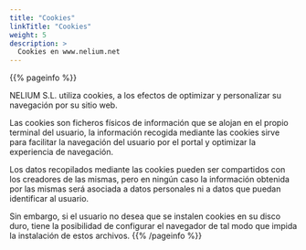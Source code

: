 ```yaml
---
title: "Cookies"
linkTitle: "Cookies"
weight: 5
description: >
  Cookies en www.nelium.net
---
```


{{% pageinfo %}}

NELIUM S.L. utiliza cookies, a los efectos de optimizar y personalizar su navegación por su sitio web.

Las cookies son ficheros físicos de información que se alojan en el propio terminal del usuario, la información recogida mediante las cookies sirve para facilitar la navegación del usuario por el portal y optimizar la experiencia de navegación.

Los datos recopilados mediante las cookies pueden ser compartidos con los creadores de las mismas, pero en ningún caso la información obtenida por las mismas será asociada a datos personales ni a datos que puedan identificar al usuario.

Sin embargo, si el usuario no desea que se instalen cookies en su disco duro, tiene la posibilidad de configurar el navegador de tal modo que impida la instalación de estos archivos.
{{% /pageinfo %}}